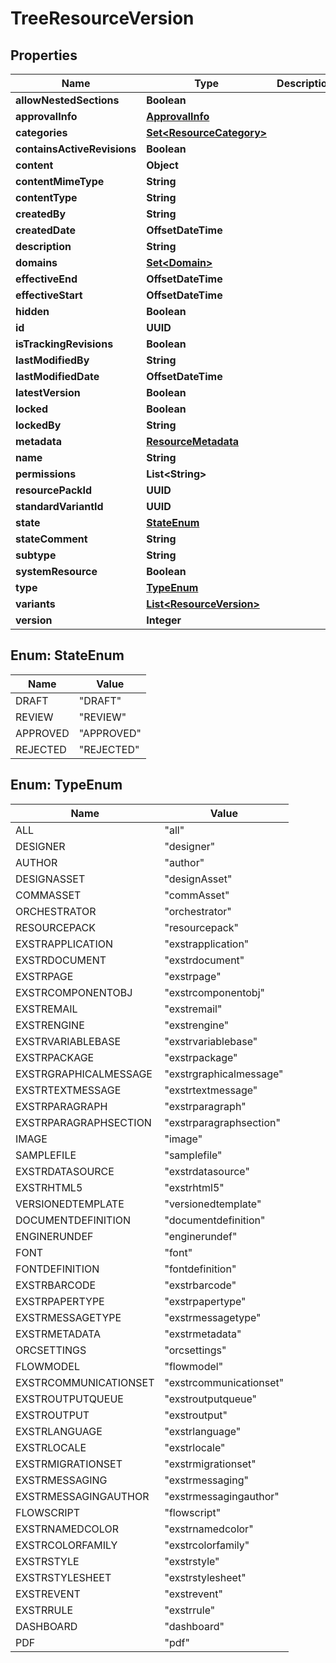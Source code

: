 

# TreeResourceVersion


## Properties

| Name | Type | Description | Notes |
|------------ | ------------- | ------------- | -------------|
|**allowNestedSections** | **Boolean** |  |  [optional] |
|**approvalInfo** | [**ApprovalInfo**](ApprovalInfo.md) |  |  [optional] |
|**categories** | [**Set&lt;ResourceCategory&gt;**](ResourceCategory.md) |  |  [optional] |
|**containsActiveRevisions** | **Boolean** |  |  [optional] |
|**content** | **Object** |  |  [optional] |
|**contentMimeType** | **String** |  |  [optional] |
|**contentType** | **String** |  |  [optional] |
|**createdBy** | **String** |  |  [optional] |
|**createdDate** | **OffsetDateTime** |  |  [optional] |
|**description** | **String** |  |  [optional] |
|**domains** | [**Set&lt;Domain&gt;**](Domain.md) |  |  [optional] |
|**effectiveEnd** | **OffsetDateTime** |  |  [optional] |
|**effectiveStart** | **OffsetDateTime** |  |  [optional] |
|**hidden** | **Boolean** |  |  [optional] |
|**id** | **UUID** |  |  [optional] |
|**isTrackingRevisions** | **Boolean** |  |  [optional] |
|**lastModifiedBy** | **String** |  |  [optional] |
|**lastModifiedDate** | **OffsetDateTime** |  |  [optional] |
|**latestVersion** | **Boolean** |  |  [optional] |
|**locked** | **Boolean** |  |  [optional] |
|**lockedBy** | **String** |  |  [optional] |
|**metadata** | [**ResourceMetadata**](ResourceMetadata.md) |  |  [optional] |
|**name** | **String** |  |  [optional] |
|**permissions** | **List&lt;String&gt;** |  |  [optional] |
|**resourcePackId** | **UUID** |  |  [optional] |
|**standardVariantId** | **UUID** |  |  [optional] |
|**state** | [**StateEnum**](#StateEnum) |  |  [optional] |
|**stateComment** | **String** |  |  [optional] |
|**subtype** | **String** |  |  [optional] |
|**systemResource** | **Boolean** |  |  [optional] |
|**type** | [**TypeEnum**](#TypeEnum) |  |  [optional] |
|**variants** | [**List&lt;ResourceVersion&gt;**](ResourceVersion.md) |  |  [optional] |
|**version** | **Integer** |  |  [optional] |



## Enum: StateEnum

| Name | Value |
|---- | -----|
| DRAFT | &quot;DRAFT&quot; |
| REVIEW | &quot;REVIEW&quot; |
| APPROVED | &quot;APPROVED&quot; |
| REJECTED | &quot;REJECTED&quot; |



## Enum: TypeEnum

| Name | Value |
|---- | -----|
| ALL | &quot;all&quot; |
| DESIGNER | &quot;designer&quot; |
| AUTHOR | &quot;author&quot; |
| DESIGNASSET | &quot;designAsset&quot; |
| COMMASSET | &quot;commAsset&quot; |
| ORCHESTRATOR | &quot;orchestrator&quot; |
| RESOURCEPACK | &quot;resourcepack&quot; |
| EXSTRAPPLICATION | &quot;exstrapplication&quot; |
| EXSTRDOCUMENT | &quot;exstrdocument&quot; |
| EXSTRPAGE | &quot;exstrpage&quot; |
| EXSTRCOMPONENTOBJ | &quot;exstrcomponentobj&quot; |
| EXSTREMAIL | &quot;exstremail&quot; |
| EXSTRENGINE | &quot;exstrengine&quot; |
| EXSTRVARIABLEBASE | &quot;exstrvariablebase&quot; |
| EXSTRPACKAGE | &quot;exstrpackage&quot; |
| EXSTRGRAPHICALMESSAGE | &quot;exstrgraphicalmessage&quot; |
| EXSTRTEXTMESSAGE | &quot;exstrtextmessage&quot; |
| EXSTRPARAGRAPH | &quot;exstrparagraph&quot; |
| EXSTRPARAGRAPHSECTION | &quot;exstrparagraphsection&quot; |
| IMAGE | &quot;image&quot; |
| SAMPLEFILE | &quot;samplefile&quot; |
| EXSTRDATASOURCE | &quot;exstrdatasource&quot; |
| EXSTRHTML5 | &quot;exstrhtml5&quot; |
| VERSIONEDTEMPLATE | &quot;versionedtemplate&quot; |
| DOCUMENTDEFINITION | &quot;documentdefinition&quot; |
| ENGINERUNDEF | &quot;enginerundef&quot; |
| FONT | &quot;font&quot; |
| FONTDEFINITION | &quot;fontdefinition&quot; |
| EXSTRBARCODE | &quot;exstrbarcode&quot; |
| EXSTRPAPERTYPE | &quot;exstrpapertype&quot; |
| EXSTRMESSAGETYPE | &quot;exstrmessagetype&quot; |
| EXSTRMETADATA | &quot;exstrmetadata&quot; |
| ORCSETTINGS | &quot;orcsettings&quot; |
| FLOWMODEL | &quot;flowmodel&quot; |
| EXSTRCOMMUNICATIONSET | &quot;exstrcommunicationset&quot; |
| EXSTROUTPUTQUEUE | &quot;exstroutputqueue&quot; |
| EXSTROUTPUT | &quot;exstroutput&quot; |
| EXSTRLANGUAGE | &quot;exstrlanguage&quot; |
| EXSTRLOCALE | &quot;exstrlocale&quot; |
| EXSTRMIGRATIONSET | &quot;exstrmigrationset&quot; |
| EXSTRMESSAGING | &quot;exstrmessaging&quot; |
| EXSTRMESSAGINGAUTHOR | &quot;exstrmessagingauthor&quot; |
| FLOWSCRIPT | &quot;flowscript&quot; |
| EXSTRNAMEDCOLOR | &quot;exstrnamedcolor&quot; |
| EXSTRCOLORFAMILY | &quot;exstrcolorfamily&quot; |
| EXSTRSTYLE | &quot;exstrstyle&quot; |
| EXSTRSTYLESHEET | &quot;exstrstylesheet&quot; |
| EXSTREVENT | &quot;exstrevent&quot; |
| EXSTRRULE | &quot;exstrrule&quot; |
| DASHBOARD | &quot;dashboard&quot; |
| PDF | &quot;pdf&quot; |



